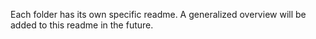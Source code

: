 Each folder has its own specific readme. A generalized overview will be added to this readme in the future.